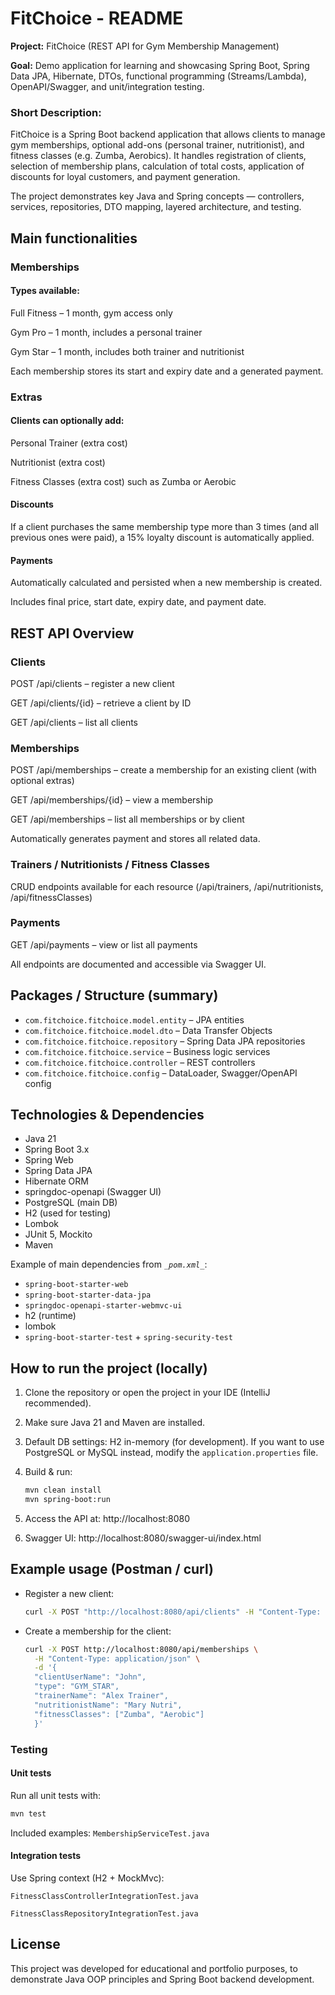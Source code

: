 FitChoice - README
=================
**Project:** FitChoice (REST API for Gym Membership Management)

**Goal:** Demo application for learning and showcasing Spring Boot, Spring Data JPA, Hibernate, DTOs, functional programming (Streams/Lambda), OpenAPI/Swagger, and unit/integration testing.


### **Short Description:**

FitChoice is a Spring Boot backend application that allows clients to manage gym memberships, optional add-ons (personal trainer, nutritionist), and fitness classes (e.g. Zumba, Aerobics).
It handles registration of clients, selection of membership plans, calculation of total costs, application of discounts for loyal customers, and payment generation.

The project demonstrates key Java and Spring concepts — controllers, services, repositories, DTO mapping, layered architecture, and testing.

## Main functionalities

### Memberships

#### Types available:

Full Fitness – 1 month, gym access only

Gym Pro – 1 month, includes a personal trainer

Gym Star – 1 month, includes both trainer and nutritionist

Each membership stores its start and expiry date and a generated payment.


### Extras

#### Clients can optionally add:

Personal Trainer (extra cost)

Nutritionist (extra cost)

Fitness Classes (extra cost) such as Zumba or Aerobic

#### Discounts

If a client purchases the same membership type more than 3 times (and all previous ones were paid), a 15% loyalty discount is automatically applied.

#### Payments

Automatically calculated and persisted when a new membership is created.

Includes final price, start date, expiry date, and payment date.

## REST API Overview

### Clients

POST /api/clients – register a new client

GET /api/clients/{id} – retrieve a client by ID

GET /api/clients – list all clients

### Memberships

POST /api/memberships – create a membership for an existing client (with optional extras)

GET /api/memberships/{id} – view a membership

GET /api/memberships – list all memberships or by client

Automatically generates payment and stores all related data.

### Trainers / Nutritionists / Fitness Classes

CRUD endpoints available for each resource (/api/trainers, /api/nutritionists, /api/fitnessClasses)

### Payments

GET /api/payments – view or list all payments

All endpoints are documented and accessible via Swagger UI.

## Packages / Structure (summary)
* `com.fitchoice.fitchoice.model.entity` – JPA entities
* `com.fitchoice.fitchoice.model.dto` – Data Transfer Objects
* `com.fitchoice.fitchoice.repository` – Spring Data JPA repositories
* `com.fitchoice.fitchoice.service` – Business logic services
* `com.fitchoice.fitchoice.controller` – REST controllers
* `com.fitchoice.fitchoice.config` –  DataLoader, Swagger/OpenAPI config

## Technologies & Dependencies
* Java 21 
* Spring Boot 3.x 
* Spring Web 
* Spring Data JPA 
* Hibernate ORM 
* springdoc-openapi (Swagger UI)
* PostgreSQL (main DB)
* H2 (used for testing)
* Lombok 
* JUnit 5, Mockito 
* Maven

Example of main dependencies from _`_pom.xml_`_:
* `spring-boot-starter-web`
* `spring-boot-starter-data-jpa`
* ``springdoc-openapi-starter-webmvc-ui``
* h2 (runtime)
* lombok
* `spring-boot-starter-test` + `spring-security-test`

## How to run the project (locally)
1. Clone the repository or open the project in your IDE (IntelliJ recommended). 
2. Make sure Java 21 and Maven are installed. 
3. Default DB settings: H2 in-memory (for development).
   If you want to use PostgreSQL or MySQL instead, modify the `application.properties` file. 
4. Build & run:
    ```bash
    mvn clean install
    mvn spring-boot:run
    ```
   
5. Access the API at: http://localhost:8080
6. Swagger UI: http://localhost:8080/swagger-ui/index.html

## Example usage (Postman / curl)

- Register a new client:
  ```bash
  curl -X POST "http://localhost:8080/api/clients" -H "Content-Type: application/json" -d '{"name":"John","email": " john@gmail.com"}
    ```
- Create a membership for the client:
    ```bash
    curl -X POST http://localhost:8080/api/memberships \
      -H "Content-Type: application/json" \
      -d '{
      "clientUserName": "John",
      "type": "GYM_STAR",
      "trainerName": "Alex Trainer",
      "nutritionistName": "Mary Nutri",
      "fitnessClasses": ["Zumba", "Aerobic"]
      }'
    ```

### Testing

#### Unit tests
Run all unit tests with:
```bash
mvn test
```
Included examples: `MembershipServiceTest.java`

#### Integration tests
Use Spring context (H2 + MockMvc):

`FitnessClassControllerIntegrationTest.java`

`FitnessClassRepositoryIntegrationTest.java`

## License
This project was developed for educational and portfolio purposes, to demonstrate Java OOP principles and Spring Boot backend development.


  
